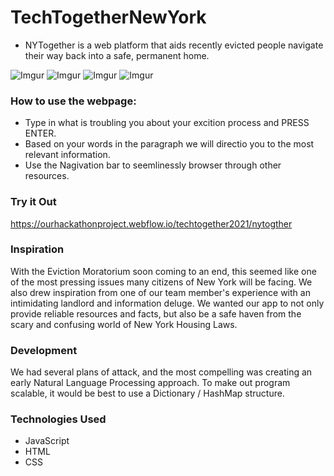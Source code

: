# TechTogetherNewYork
- NYTogether is a web platform that aids recently evicted people navigate their way back into a safe, permanent home.


![Imgur](https://i.imgur.com/gtHe7fw.png) 
![Imgur](https://i.imgur.com/Ap7H7cY.png) 
![Imgur](https://i.imgur.com/gDnKO6Y.png) 
![Imgur](https://i.imgur.com/TaUPxu8.png) 

### How to use the webpage:
- Type in what is troubling you about your excition process and PRESS ENTER.
- Based on your words in the paragraph we will directio you to the most relevant information.
- Use the Nagivation bar to seemlinessly browser through other resources. 

### Try it Out
https://ourhackathonproject.webflow.io/techtogether2021/nytogther 

### Inspiration
With the Eviction Moratorium soon coming to an end, this seemed like one of the most pressing issues many citizens of New York will be facing.
We also drew inspiration from one of our team member's experience with an intimidating landlord and information deluge.
We wanted our app to not only provide reliable resources and facts, but also be a safe haven from the scary and confusing world of New York Housing Laws.

### Development
We had several plans of attack, and the most compelling was creating an early Natural Language Processing approach.
To make out program scalable, it would be best to use a Dictionary / HashMap structure.

### Technologies Used
- JavaScript
- HTML
- CSS


